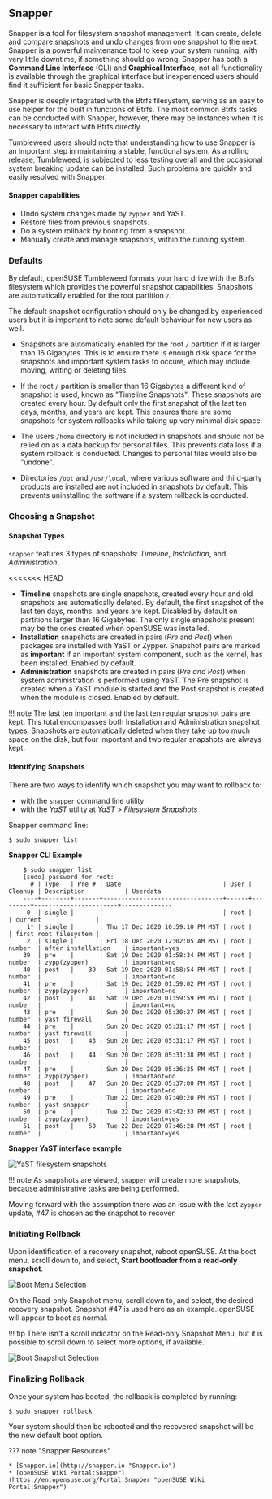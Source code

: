 ## Snapper
Snapper is a tool for filesystem snapshot management. It can create, delete and compare snapshots and undo changes from one snapshot to the next. Snapper is a powerful maintenance tool to keep your system running, with very little downtime, if something should go wrong. Snapper has both a __Command Line Interface__ (CLI) and __Graphical Interface__, not all functionality is available through the graphical interface but inexperienced users should find it sufficient for basic Snapper tasks.

Snapper is deeply integrated with the Btrfs filesystem, serving as an easy to use helper for the built in functions of Btrfs. The most common Btrfs tasks can be conducted with Snapper, however, there may be instances when it is necessary to interact with Btrfs directly.

Tumbleweed users should note that understanding how to use Snapper is an important step in maintaining a stable, functional system. As a rolling release, Tumbleweed, is subjected to less testing overall and the occasional system breaking update can be installed. Such problems are quickly and easily resolved with Snapper. 

#### Snapper capabilities
- Undo system changes made by `zypper` and YaST.
- Restore files from previous snapshots.
- Do a system rollback by booting from a snapshot.
- Manually create and manage snapshots, within the running system.

### Defaults
By default, openSUSE Tumbleweed formats your hard drive with the Btrfs filesystem which provides the powerful snapshot capabilities. Snapshots are automatically enabled for the root partition `/`.

The default snapshot configuration should only be changed by experienced users but it is important to note some default behaviour for new users as well.

* Snapshots are automatically enabled for the root `/` partition if it is larger than 16 Gigabytes. This is to ensure there is enough disk space for the snapshots and important system tasks to occure, which may include moving, writing or deleting files.

* If the root `/` partition is smaller than 16 Gigabytes a different kind of snapshot is used, known as "Timeline Snapshots". These snapshots are created every hour. By default only the first snapshot of the last ten days, months, and years are kept. This ensures there are some snapshots for system rollbacks while taking up very minimal disk space.

* The users `/home` directory is not included in snapshots and should not be relied on as a data backup for personal files. This prevents data loss if a system rollback is conducted. Changes to personal files would also be "undone".

* Directories `/opt` and `/usr/local`, where various software and third-party products are installed are not included in snapshots by default. This prevents uninstalling the software if a system rollback is conducted.    

### Choosing a Snapshot
#### Snapshot Types
`snapper` features 3 types of snapshots: _Timeline_, _Installation_, and _Administration_.

<<<<<<< HEAD
* __Timeline__ snapshots are single snapshots, created every hour and old snapshots are automatically deleted. By default, the first snapshot of the last ten days, months, and years are kept. Disabled by default on partitions larger than 16 Gigabytes. The only single snapshots present may be the ones created when openSUSE was installed.
* __Installation__ snapshots are created in pairs (_Pre_ and _Post_) when packages are installed with YaST or Zypper. Snapshot pairs are marked as __important__ if an important system component, such as the kernel, has been installed. Enabled by default.
* __Administration__ snapshots are created in pairs (_Pre and Post_) when system administration is performed using YaST. The Pre snapshot is created when a YaST module is started and the Post snapshot is created when the module is closed. Enabled by default.

!!! note
    The last ten important and the last ten regular snapshot pairs are kept. This total encompasses both Installation and Administration snapshot types. Snapshots are automatically deleted when they take up too much space on the disk, but four important and two regular snapshots are always kept.

#### Identifying Snapshots

There are two ways to identify which snapshot you may want to rollback to: 
* with the `snapper` command line utility
* with the _YaST_ utility at _YaST_ > _Filesystem Snapshots_

Snapper command line:

`$ sudo snapper list`

__Snapper CLI Example__
```
    $ sudo snapper list
    [sudo] password for root: 
      # | Type   | Pre # | Date                            | User | Cleanup | Description           | Userdata     
    ----+--------+-------+---------------------------------+------+---------+-----------------------+--------------
     0  | single |       |                                 | root |         | current               |              
     1* | single |       | Thu 17 Dec 2020 10:59:10 PM MST | root |         | first root filesystem |              
     2  | single |       | Fri 18 Dec 2020 12:02:05 AM MST | root | number  | after installation    | important=yes
    39  | pre    |       | Sat 19 Dec 2020 01:58:34 PM MST | root | number  | zypp(zypper)          | important=no 
    40  | post   |    39 | Sat 19 Dec 2020 01:58:54 PM MST | root | number  |                       | important=no 
    41  | pre    |       | Sat 19 Dec 2020 01:59:02 PM MST | root | number  | zypp(zypper)          | important=no 
    42  | post   |    41 | Sat 19 Dec 2020 01:59:59 PM MST | root | number  |                       | important=no 
    43  | pre    |       | Sun 20 Dec 2020 05:30:27 PM MST | root | number  | yast firewall         |              
    44  | pre    |       | Sun 20 Dec 2020 05:31:17 PM MST | root | number  | yast firewall         |              
    45  | post   |    43 | Sun 20 Dec 2020 05:31:17 PM MST | root | number  |                       |              
    46  | post   |    44 | Sun 20 Dec 2020 05:31:38 PM MST | root | number  |                       |              
    47  | pre    |       | Sun 20 Dec 2020 05:36:25 PM MST | root | number  | zypp(zypper)          | important=no 
    48  | post   |    47 | Sun 20 Dec 2020 05:37:00 PM MST | root | number  |                       | important=no 
    49  | pre    |       | Tue 22 Dec 2020 07:40:20 PM MST | root | number  | yast snapper          |              
    50  | pre    |       | Tue 22 Dec 2020 07:42:33 PM MST | root | number  | zypp(zypper)          | important=yes
    51  | post   |    50 | Tue 22 Dec 2020 07:46:28 PM MST | root | number  |                       | important=yes

```
__Snapper YaST interface example__

![YaST filesystem snapshots](image/snapper_post_zypper.png)

!!! note
    As snapshots are viewed, `snapper` will create more snapshots, because administrative tasks are being performed. 
    
Moving forward with the assumption there was an issue with the last `zypper` update, #47 is chosen as the snapshot to recover.
### Initiating Rollback
Upon identification of a recovery snapshot, reboot openSUSE. At the boot menu, scroll down to, and select, __Start bootloader from a read-only snapshot__.

![Boot Menu Selection](image/snapper_boot_selection.png)

On the Read-only Snapshot menu, scroll down to, and select, the desired recovery snapshot. Snapshot #47 is used here as an example. openSUSE will appear to boot as normal.

!!! tip
    There isn't a scroll indicator on the Read-only Snapshot Menu, but it is possible to scroll down to select more options, if available.

![Boot Snapshot Selection](image/snapper_snapshot_selection.png)
### Finalizing Rollback
Once your system has booted, the rollback is completed by running:

`$ sudo snapper rollback`

Your system should then be rebooted and the recovered snapshot will be the new default boot option.

??? note "Snapper Resources"
    
    * [Snapper.io](http://snapper.io "Snapper.io")
    * [openSUSE Wiki Portal:Snapper](https://en.opensuse.org/Portal:Snapper "openSUSE Wiki Portal:Snapper")
